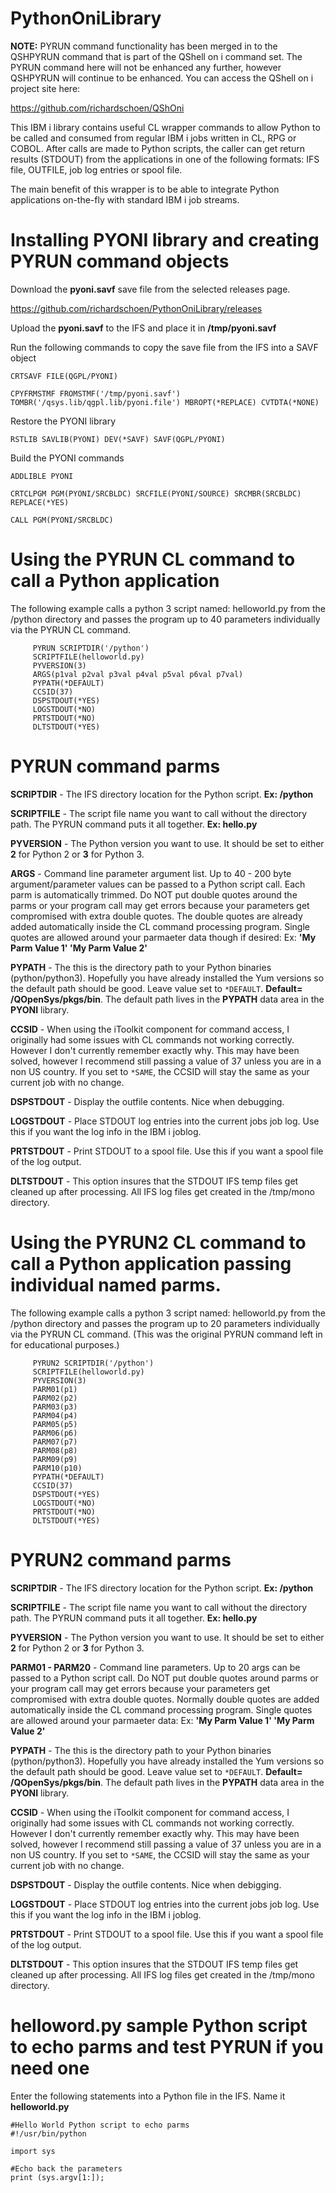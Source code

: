 # PythonOniLibrary
**NOTE:** PYRUN command functionality has been merged in to the QSHPYRUN command that is part of the QShell on i command set. The PYRUN command here will not be enhanced any further, however QSHPYRUN will continue to be enhanced. You can access the QShell on i project site here:

https://github.com/richardschoen/QShOni

This IBM i library contains useful CL wrapper commands to allow Python to be called and consumed from regular IBM i jobs written in CL, RPG or COBOL. After calls are made to Python scripts, the caller can get return results (STDOUT) from the applications in one of the following formats: IFS file, OUTFILE, job log entries or spool file. 

The main benefit of this wrapper is to be able to integrate Python applications on-the-fly with standard IBM i job streams.

# Installing PYONI library and creating PYRUN command objects

Download the **pyoni.savf** save file from the selected releases page. 

https://github.com/richardschoen/PythonOniLibrary/releases

Upload the **pyoni.savf** to the IFS and place it in **/tmp/pyoni.savf**

Run the following commands to copy the save file from the IFS into a SAVF object

`CRTSAVF FILE(QGPL/PYONI)`
 
`CPYFRMSTMF FROMSTMF('/tmp/pyoni.savf') TOMBR('/qsys.lib/qgpl.lib/pyoni.file') MBROPT(*REPLACE) CVTDTA(*NONE)`

Restore the PYONI library

`RSTLIB SAVLIB(PYONI) DEV(*SAVF) SAVF(QGPL/PYONI)`

Build the PYONI commands

`ADDLIBLE PYONI`

`CRTCLPGM PGM(PYONI/SRCBLDC) SRCFILE(PYONI/SOURCE) SRCMBR(SRCBLDC) REPLACE(*YES)`

`CALL PGM(PYONI/SRCBLDC)`

# Using the PYRUN CL command to call a Python application

The following example calls a python 3 script named: helloworld.py from the /python directory and passes the program up to 40 parameters individually via the PYRUN CL command. 

 ```
      PYRUN SCRIPTDIR('/python')          
      SCRIPTFILE(helloworld.py)            
      PYVERSION(3)
      ARGS(p1val p2val p3val p4val p5val p6val p7val)                          
      PYPATH(*DEFAULT)   
      CCSID(37)          
      DSPSTDOUT(*YES)    
      LOGSTDOUT(*NO)     
      PRTSTDOUT(*NO)     
      DLTSTDOUT(*YES)   
```      

# PYRUN command parms

**SCRIPTDIR** - The IFS directory location for the Python script. **Ex: /python**

**SCRIPTFILE** - The script file name you want to call without the directory path. The PYRUN command puts it all together. **Ex: hello.py**

**PYVERSION** - The Python version you want to use. It should be set to either **2** for Python 2 or **3** for Python 3.

**ARGS** - Command line parameter argument list. Up to 40 - 200 byte argument/parameter values can be passed to a Python script call. Each parm is automatically trimmed. Do NOT put double quotes around the parms or your program call may get errors because your parameters get compromised with extra double quotes. The double quotes are already added automatically inside the CL command processing program. Single quotes are allowed around your parmaeter data though if desired:  Ex: **'My Parm Value 1' 'My Parm Value 2'**

**PYPATH** - The this is the directory path to your Python binaries (python/python3). Hopefully you have already installed the Yum versions so the default path should be good. Leave value set to `*DEFAULT`. **Default= /QOpenSys/pkgs/bin**. The default path lives in the **PYPATH** data area in the **PYONI** library.

**CCSID** - When using the iToolkit component for command access, I originally had some issues with CL commands not working correctly. However I don't currently remember exactly why. This may have been solved, however I recommend still passing a value of 37 unless you are in a non US country. If you set to `*SAME`, the CCSID will stay the same as your current job with no change.

**DSPSTDOUT** - Display the outfile contents. Nice when debugging. 

**LOGSTDOUT** - Place STDOUT log entries into the current jobs job log. Use this if you want the log info in the IBM i joblog.

**PRTSTDOUT** - Print STDOUT to a spool file. Use this if you want a spool file of the log output.

**DLTSTDOUT** - This option insures that the STDOUT IFS temp files get cleaned up after processing. All IFS log files get created in the /tmp/mono directory.

# Using the PYRUN2 CL command to call a Python application passing individual named parms. 

The following example calls a python 3 script named: helloworld.py from the /python directory and passes the program up to 20 parameters individually via the PYRUN CL command. (This was the original PYRUN command left in for educational purposes.) 

 ```
      PYRUN2 SCRIPTDIR('/python')          
      SCRIPTFILE(helloworld.py)            
      PYVERSION(3)                          
      PARM01(p1)                            
      PARM02(p2)                            
      PARM03(p3)                            
      PARM04(p4)                            
      PARM05(p5)                            
      PARM06(p6)                            
      PARM07(p7)                            
      PARM08(p8)                            
      PARM09(p9)                            
      PARM10(p10)                           
      PYPATH(*DEFAULT)   
      CCSID(37)          
      DSPSTDOUT(*YES)    
      LOGSTDOUT(*NO)     
      PRTSTDOUT(*NO)     
      DLTSTDOUT(*YES)   
```      

# PYRUN2 command parms

**SCRIPTDIR** - The IFS directory location for the Python script. **Ex: /python**

**SCRIPTFILE** - The script file name you want to call without the directory path. The PYRUN command puts it all together. **Ex: hello.py**

**PYVERSION** - The Python version you want to use. It should be set to either **2** for Python 2 or **3** for Python 3.

**PARM01 - PARM20** - Command line parameters. Up to 20 args can be passed to a Python script call. Do NOT put double quotes around parms or your program call may get errors because your parameters get compromised with extra double quotes. Normally double quotes are added automatically inside the CL command processing program. Single quotes are allowed around your parmaeter data:  Ex: **'My Parm Value 1' 'My Parm Value 2'**

**PYPATH** - The this is the directory path to your Python binaries (python/python3). Hopefully you have already installed the Yum versions so the default path should be good. Leave value set to `*DEFAULT`. **Default= /QOpenSys/pkgs/bin**. The default path lives in the **PYPATH** data area in the **PYONI** library.

**CCSID** - When using the iToolkit component for command access, I originally had some issues with CL commands not working correctly. However I don't currently remember exactly why. This may have been solved, however I recommend still passing a value of 37 unless you are in a non US country. If you set to `*SAME`, the CCSID will stay the same as your current job with no change.

**DSPSTDOUT** - Display the outfile contents. Nice when debigging. 

**LOGSTDOUT** - Place STDOUT log entries into the current jobs job log. Use this if you want the log info in the IBM i joblog.

**PRTSTDOUT** - Print STDOUT to a spool file. Use this if you want a spool file of the log output.

**DLTSTDOUT** - This option insures that the STDOUT IFS temp files get cleaned up after processing. All IFS log files get created in the /tmp/mono directory.


# helloword.py sample Python script to echo parms and test PYRUN if you need one

Enter the following statements into a Python file in the IFS. Name it **helloworld.py**

```
#Hello World Python script to echo parms
#!/usr/bin/python                                      
                                                       
import sys                                             
                                                       
#Echo back the parameters                              
print (sys.argv[1:]);                                  
```
